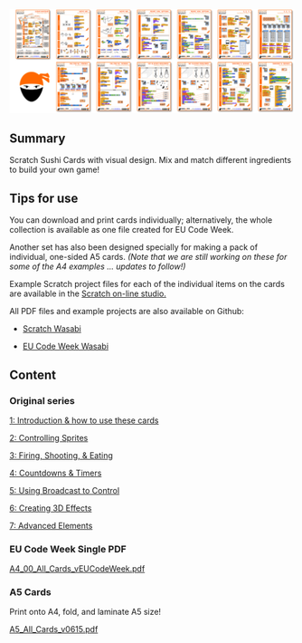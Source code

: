 ![Banner\_for\_kata.png](../files/Banner_for_kata.png "../files/Banner_for_kata.png")

## Summary

 Scratch Sushi Cards with visual design. Mix and match
different ingredients to build your own game\! 

## Tips for use

You can download and print cards individually; alternatively, the whole
collection is available as one file created for EU Code Week.

Another set has also been designed specially for making a pack of
individual, one-sided A5 cards. *(Note that we are still working on
these for some of the A4 examples ... updates to follow\!)*

Example Scratch project files for each of the individual items on the
cards are available in the [Scratch on-line
studio.](https://scratch.mit.edu/studios/1170890/)

All PDF files and example projects are also available on Github:

  - [Scratch Wasabi](https://github.com/ginglexia/scratch-wasabi)

<!-- end list -->

  - [EU Code Week
    Wasabi](https://github.com/ginglexia/eucodeweek-wasabi)

## Content

### Original series

[1: Introduction & how to use these
cards](../files/A4_01_Sushi_Whoshi_v0615.pdf)

[2: Controlling
Sprites](../files/A4_02_Move_Me_v0615.pdf)

[3: Firing, Shooting, &
Eating](../files/A4_03_Ready_Aim_Gotcha_v0615.pdf)

[4: Countdowns &
Timers](../files/A4_04_3-2-1_v0615.pdf)

[5: Using Broadcast to
Control](../files/A4_05_Calling_All_Ninjas_v0615.pdf)

[6: Creating 3D
Effects](../files/A4_06_No_Glasses_Required_v0615.pdf)

[7: Advanced
Elements](../files/A4_07_Samurai_and_Sensai_v0615.pdf)

### EU Code Week Single PDF

[A4_00_All_Cards_vEUCodeWeek.pdf](../files/A4_00_All_Cards_vEUCodeWeek.pdf)

### A5 Cards

Print onto A4, fold, and laminate A5 size\!

[A5_All_Cards_v0615.pdf](../files/A5_All_Cards_v0615.pdf)
